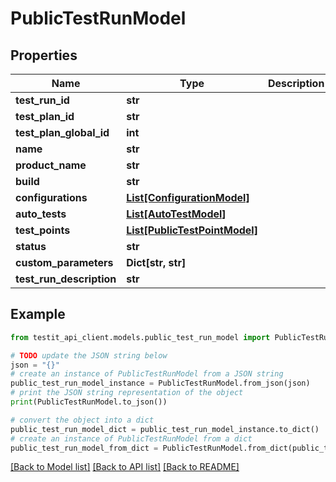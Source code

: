 # PublicTestRunModel


## Properties

Name | Type | Description | Notes
------------ | ------------- | ------------- | -------------
**test_run_id** | **str** |  | 
**test_plan_id** | **str** |  | [optional] 
**test_plan_global_id** | **int** |  | 
**name** | **str** |  | 
**product_name** | **str** |  | [optional] 
**build** | **str** |  | [optional] 
**configurations** | [**List[ConfigurationModel]**](ConfigurationModel.md) |  | 
**auto_tests** | [**List[AutoTestModel]**](AutoTestModel.md) |  | 
**test_points** | [**List[PublicTestPointModel]**](PublicTestPointModel.md) |  | 
**status** | **str** |  | 
**custom_parameters** | **Dict[str, str]** |  | [optional] 
**test_run_description** | **str** |  | [optional] 

## Example

```python
from testit_api_client.models.public_test_run_model import PublicTestRunModel

# TODO update the JSON string below
json = "{}"
# create an instance of PublicTestRunModel from a JSON string
public_test_run_model_instance = PublicTestRunModel.from_json(json)
# print the JSON string representation of the object
print(PublicTestRunModel.to_json())

# convert the object into a dict
public_test_run_model_dict = public_test_run_model_instance.to_dict()
# create an instance of PublicTestRunModel from a dict
public_test_run_model_from_dict = PublicTestRunModel.from_dict(public_test_run_model_dict)
```
[[Back to Model list]](../README.md#documentation-for-models) [[Back to API list]](../README.md#documentation-for-api-endpoints) [[Back to README]](../README.md)


